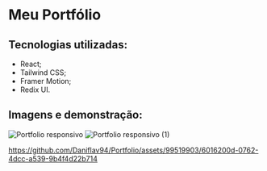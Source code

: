 # Meu Portfólio

## Tecnologias utilizadas:

- React;
- Tailwind CSS;
- Framer Motion;
- Redix UI.


## Imagens e demonstração:
![Portfolio responsivo](https://github.com/Daniflav94/Portfolio/assets/99519903/d5c1a3bd-f986-4df9-a09c-ec3d25823f58)
![Portfolio responsivo (1)](https://github.com/Daniflav94/Portfolio/assets/99519903/ed6297e8-bcb1-4d31-9057-74363d3ee513)

https://github.com/Daniflav94/Portfolio/assets/99519903/6016200d-0762-4dcc-a539-9b4f4d22b714

